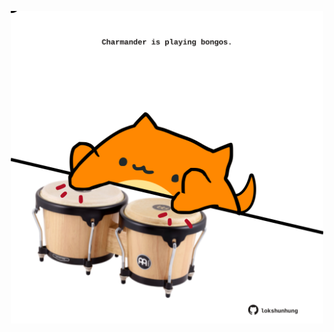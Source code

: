 <!-- built at 08/12/2024, 05:00:39 UTC -->
<p align="center">
  <img width="500" height="500" src="./ReadmeImage.svg">
</p>
